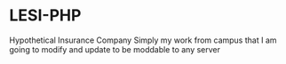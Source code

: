 LESI-PHP
========

Hypothetical Insurance Company
Simply my work from campus that I am going to modify and update to be moddable to any server
